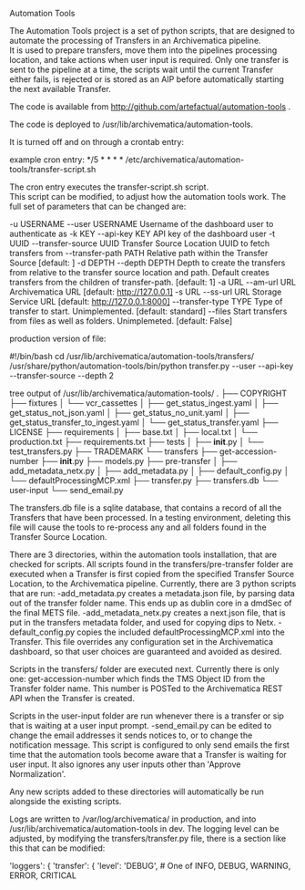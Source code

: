Automation Tools

The Automation Tools project is a set of python scripts, that are designed to automate the processing of Transfers in an Archivematica pipeline.  
It is used to prepare transfers, move them into the pipelines processing location, and take actions when user input is required.  Only one transfer is sent to the pipeline at a time, the scripts wait until the current Transfer either fails, is rejected or is stored as an AIP before automatically starting the next available Transfer. 

The code is available from http://github.com/artefactual/automation-tools .

The code is deployed to /usr/lib/archivematica/automation-tools.

It is turned off and on through a crontab entry:

example cron entry:
*/5 * * * * /etc/archivematica/automation-tools/transfer-script.sh

The cron entry executes the transfer-script.sh script.  
This script can be modified, to adjust how the automation tools work.  The full set of parameters that can be changed are:


-u USERNAME --user USERNAME     Username of the dashboard user to authenticate as
-k KEY --api-key KEY            API key of the dashboard user
-t UUID --transfer-source UUID  Transfer Source Location UUID to fetch transfers from
--transfer-path PATH            Relative path within the Transfer Source [default: ]
-d DEPTH --depth DEPTH          Depth to create the transfers from relative to the transfer source location and path. Default creates transfers from the children of transfer-path. [default: 1]
-a URL --am-url URL             Archivematica URL [default: http://127.0.0.1]
-s URL --ss-url URL             Storage Service URL [default: http://127.0.0.1:8000]
--transfer-type TYPE            Type of transfer to start. Unimplemented. [default: standard]
--files                         Start transfers from files as well as folders. Unimplemeted. [default: False]

production version of file:

#!/bin/bash
cd /usr/lib/archivematica/automation-tools/transfers/
/usr/share/python/automation-tools/bin/python transfer.py --user <add user>  --api-key <add api key> --transfer-source <add transfer source location uuid> --depth 2

tree output of /usr/lib/archivematica/automation-tools/
.
├── COPYRIGHT
├── fixtures
│   └── vcr_cassettes
│       ├── get_status_ingest.yaml
│       ├── get_status_not_json.yaml
│       ├── get_status_no_unit.yaml
│       ├── get_status_transfer_to_ingest.yaml
│       └── get_status_transfer.yaml
├── LICENSE
├── requirements
│   ├── base.txt
│   ├── local.txt
│   └── production.txt
├── requirements.txt
├── tests
│   ├── __init__.py
│   └── test_transfers.py
├── TRADEMARK
└── transfers
    ├── get-accession-number
    ├── __init__.py
    ├── models.py
    ├── pre-transfer
    │   ├── add_metadata_netx.py
    │   ├── add_metadata.py
    │   ├── default_config.py
    │   └── defaultProcessingMCP.xml
    ├── transfer.py
    ├── transfers.db
    └── user-input
        └── send_email.py


The transfers.db file is a sqlite database, that contains a record of all the Transfers that have been processed.  In a testing environment, deleting this file will cause the tools to re-process any and all folders found in the Transfer Source Location. 

There are 3 directories, within the automation tools installation, that are checked for scripts.  All scripts found in the transfers/pre-transfer folder are executed when a Transfer is first copied from the specified Transfer Source Location, to the Archivematica pipeline.  Currently, there are 3 python scripts that are run:
-add_metadata.py creates a metadata.json file, by parsing data out of the transfer folder name.  This ends up as dublin core in a dmdSec of the final METS file.
-add_metadata_netx.py creates a next.json file, that is put in the transfers metadata folder, and used for copying dips to Netx.
-default_config.py copies the included defaultProcessingMCP.xml into the Transfer.  This file overrides any configuration set in the Archivematica dashboard, so that user choices are guaranteed and avoided as desired.

Scripts in the transfers/ folder are executed next.  Currently there is only one:
get-accession-number which finds the TMS Object ID from the Transfer folder name. This number is POSTed to the Archivematica REST API when the Transfer is created.

Scripts in the user-input folder are run whenever there is a transfer or sip that is waiting at a user input prompt.
-send_email.py can be edited to change the email addresses it sends notices to, or to change the notification message.
This script is configured to only send emails the first time that the automation tools become aware that a Transfer is waiting for user input.  It also ignores any user inputs other than 'Approve Normalization'.

Any new scripts added to these directories will automatically be run alongside the existing scripts.

Logs are written to /var/log/archivematica/ in production, and into /usr/lib/archivematica/automation-tools in dev.
The logging level can be adjusted, by modifying the transfers/transfer.py file, there is a section like this that can be modified:

 'loggers': {
        'transfer': {
            'level': 'DEBUG',  # One of INFO, DEBUG, WARNING, ERROR, CRITICAL
